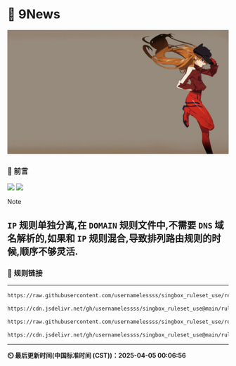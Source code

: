 
# 🧸 9News
![](https://raw.githubusercontent.com/usernamelessss/picture-bed/main/images/202504042256831.jpg)
### 📣 前言
![](https://shields.io/badge/-移除重复规则-ff69b4) ![](https://shields.io/badge/-IP&nbsp;规则单独存放不与&nbsp;DOMAIN&nbsp;等混合-green)
> [!NOTE]
**`IP` 规则单独分离,在 `DOMAIN` 规则文件中,不需要 `DNS` 域名解析的,如果和 `IP` 规则混合,导致排列路由规则的时候,顺序不够灵活.**
---

###  🔗 规则链接
---

```url
https://raw.githubusercontent.com/usernamelessss/singbox_ruleset_use/refs/heads/main/rule/9News/9News_No_IP.json
```

```url
https://cdn.jsdelivr.net/gh/usernamelessss/singbox_ruleset_use@main/rule/9News/9News_No_IP.json
```

```url
https://raw.githubusercontent.com/usernamelessss/singbox_ruleset_use/refs/heads/main/rule/9News/9News_No_IP.srs
```

```url
https://cdn.jsdelivr.net/gh/usernamelessss/singbox_ruleset_use@main/rule/9News/9News_No_IP.srs
```

---
**⏲️ 最后更新时间(中国标准时间 (CST))：2025-04-05 00:06:56**